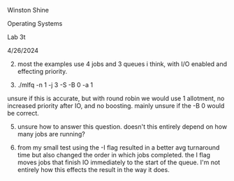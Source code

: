 Winston Shine

Operating Systems

Lab 3t

4/26/2024

2. most the examples use 4 jobs and 3 queues i think, with I/O enabled and effecting
    priority.

3. ./mlfq -n 1 -j 3 -S -B 0 -a 1

unsure if this is accurate, but with round robin we would use 1 allotment, no
increased priority after IO, and no boosting. mainly unsure if the -B 0 would be correct.

5. unsure how to answer this question. doesn't this entirely depend on how many jobs are running?

6. from my small test using the -I flag resulted in a better avg turnaround time 
   but also changed the order in which jobs completed. the I flag moves jobs that finish IO
   immediately to the start of the queue. I'm not entirely how this effects the result
   in the way it does.
